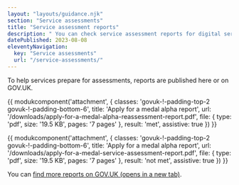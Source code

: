 ```yaml
---
layout: "layouts/guidance.njk"
section: "Service assessments"
title: "Service assessment reports"
description: " You can check service assessment reports for digital services in Defence."
datePublished: 2023-08-08
eleventyNavigation:
  key: "Service assessments"
  url: "/service-assessments/"
---
```


To help services prepare for assessments, reports are published here or on GOV.UK.

{{ modukcomponent('attachment', {
  classes: 'govuk-!-padding-top-2 govuk-!-padding-bottom-6',
  title: 'Apply for a medal alpha report',
  url: '/downloads/apply-for-a-medal-alpha-reassessment-report.pdf',
  file: {
    type: 'pdf',
    size: '19.5 KB',
    pages: '7 pages'
  },
  result: 'met',
  assistive: true
}) }}

{{ modukcomponent('attachment', {
  classes: 'govuk-!-padding-top-2 govuk-!-padding-bottom-6',
  title: 'Apply for a medal alpha report',
  url: '/downloads/apply-for-a-medal-service-assessment-report.pdf',
  file: {
    type: 'pdf',
    size: '19.5 KB',
    pages: '7 pages'
  },
  result: 'not met',
  assistive: true
}) }}

You can <a href="https://www.gov.uk/service-standard-reports" target="_blank">find more reports on GOV.UK <span class="govuk-visually-hidden">(opens in a new tab)</span></a>.
